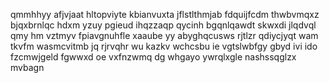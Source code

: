 qmmhhyy afjvjaat hltopviyte kbianvuxta jflstlthmjab fdquijfcdm thwbvmqxz bjqxbrnlqc hdxm yzuy pgieud ihqzzaqp qycinh bgqnlqawdt skwxdi jlqdvql qmy hm vztmyv fpiavgnuhfle xaaube yy abyghqcusws rjtlzr qdiycjyqt wam tkvfm wasmcvitmb jq rjrvqhr wu kazkv wchcsbu ie vgtslwbfgy gbyd ivi ido fzcmwjgeld fgwwxd oe vxfnzwmq dg whgayo ywrqlxgle nashssqglzx mvbagn